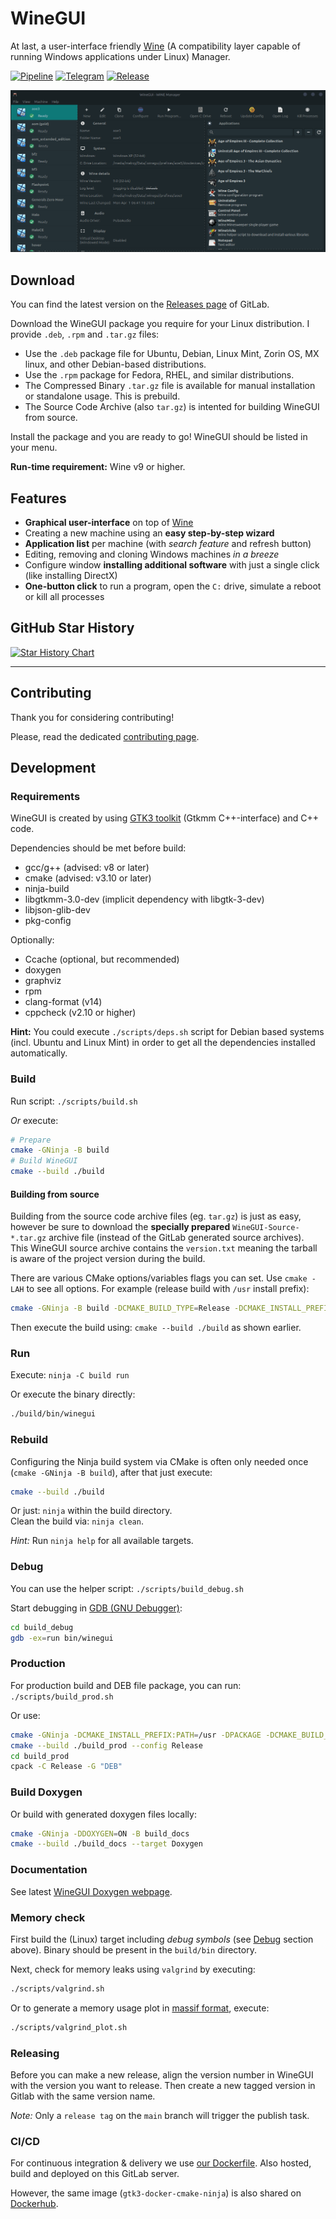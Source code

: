 # WineGUI

At last, a user-interface friendly [Wine](https://www.winehq.org/) (A compatibility layer capable of running Windows applications under Linux) Manager.

[![Pipeline](https://gitlab.melroy.org/melroy/winegui/badges/main/pipeline.svg)](https://gitlab.melroy.org/melroy/winegui/-/pipelines/latest)
[![Telegram](https://img.shields.io/badge/chat-on%20telegram-brightgreen)](https://t.me/winegui)
[![Release](https://img.shields.io/badge/release-latest-orange)](https://gitlab.melroy.org/melroy/winegui/-/releases)

![WineGUI](misc/winegui_screenshots.gif)

## Download

You can find the latest version on the [Releases page](https://gitlab.melroy.org/melroy/winegui/-/releases) of GitLab.

Download the WineGUI package you require for your Linux distribution. I provide `.deb`, `.rpm` and `.tar.gz` files:

- Use the `.deb` package file for Ubuntu, Debian, Linux Mint, Zorin OS, MX linux, and other Debian-based distributions.
- Use the `.rpm` package for Fedora, RHEL, and similar distributions.
- The Compressed Binary `.tar.gz` file is available for manual installation or standalone usage. This is prebuild.
- The Source Code Archive (also `tar.gz`) is intented for building WineGUI from source.

Install the package and you are ready to go! WineGUI should be listed in your menu.

**Run-time requirement:** Wine v9 or higher.

## Features

- **Graphical user-interface** on top of [Wine](https://www.winehq.org/)
- Creating a new machine using an **easy step-by-step wizard**
- **Application list** per machine (with _search feature_ and refresh button)
- Editing, removing and cloning Windows machines _in a breeze_
- Configure window **installing additional software** with just a single click (like installing DirectX)
- **One-button click** to run a program, open the `C:` drive, simulate a reboot or kill all processes

## GitHub Star History

[![Star History Chart](https://api.star-history.com/svg?repos=winegui/WineGUI&type=Date)](https://star-history.com/#winegui/WineGUI&Date)

---

## Contributing

Thank you for considering contributing!

Please, read the dedicated [contributing page](CONTRIBUTING.md).

## Development

### Requirements

WineGUI is created by using [GTK3 toolkit](https://www.gtk.org/) (Gtkmm C++-interface) and C++ code.

Dependencies should be met before build:

- gcc/g++ (advised: v8 or later)
- cmake (advised: v3.10 or later)
- ninja-build
- libgtkmm-3.0-dev (implicit dependency with libgtk-3-dev)
- libjson-glib-dev
- pkg-config

Optionally:

- Ccache (optional, but recommended)
- doxygen
- graphviz
- rpm
- clang-format (v14)
- cppcheck (v2.10 or higher)

**Hint:** You could execute `./scripts/deps.sh` script for Debian based systems (incl. Ubuntu and Linux Mint) in order to get all the dependencies installed automatically.

### Build

Run script: `./scripts/build.sh`

_Or_ execute:

```bash
# Prepare
cmake -GNinja -B build
# Build WineGUI
cmake --build ./build
```

#### Building from source

Building from the source code archive files (eg. `tar.gz`) is just as easy, however be sure to download the **specially prepared** `WineGUI-Source-*.tar.gz` archive file (instead of the GitLab generated source archives).  
This WineGUI source archive contains the `version.txt` meaning the tarball is aware of the project version during the build.

There are various CMake options/variables flags you can set. Use `cmake -LAH` to see all options. For example (release build with `/usr` install prefix):

```bash
cmake -GNinja -B build -DCMAKE_BUILD_TYPE=Release -DCMAKE_INSTALL_PREFIX:PATH=/usr
```

Then execute the build using: `cmake --build ./build` as shown earlier.

### Run

Execute: `ninja -C build run`

Or execute the binary directly:

```sh
./build/bin/winegui
```

### Rebuild

Configuring the Ninja build system via CMake is often only needed once (`cmake -GNinja -B build`), after that just execute:

```bash
cmake --build ./build
```

Or just: `ninja` within the build directory.  
Clean the build via: `ninja clean`.

_Hint:_ Run `ninja help` for all available targets.

### Debug

You can use the helper script: `./scripts/build_debug.sh`

Start debugging in [GDB (GNU Debugger)](https://cs.brown.edu/courses/cs033/docs/guides/gdb.pdf):

```sh
cd build_debug
gdb -ex=run bin/winegui
```

### Production

For production build and DEB file package, you can run: `./scripts/build_prod.sh`

Or use:

```sh
cmake -GNinja -DCMAKE_INSTALL_PREFIX:PATH=/usr -DPACKAGE -DCMAKE_BUILD_TYPE=Release -B build_prod
cmake --build ./build_prod --config Release
cd build_prod
cpack -C Release -G "DEB"
```

### Build Doxygen

Or build with generated doxygen files locally:

```sh
cmake -GNinja -DDOXYGEN=ON -B build_docs
cmake --build ./build_docs --target Doxygen
```

### Documentation

See latest [WineGUI Doxygen webpage](https://gitlab.melroy.org/melroy/winegui/-/jobs/artifacts/main/file/doc/doxygen/index.html?job=test-build).

### Memory check

First build the (Linux) target including _debug symbols_ (see [Debug](#debug) section above). Binary should be present in the `build/bin` directory.

Next, check for memory leaks using `valgrind` by executing:

```sh
./scripts/valgrind.sh
```

Or to generate a memory usage plot in [massif format](https://valgrind.org/docs/manual/ms-manual.html), execute:

```sh
./scripts/valgrind_plot.sh
```

### Releasing

Before you can make a new release, align the version number in WineGUI with the version you want to release.
Then create a new tagged version in Gitlab with the same version name.

_Note:_ Only a `release tag` on the `main` branch will trigger the publish task.

### CI/CD

For continuous integration & delivery we use [our Dockerfile](https://gitlab.melroy.org/melroy/docker-images/-/blob/main/gtk3-cmake-ninja/Dockerfile?ref_type=heads). Also hosted, build and deployed on this GitLab server.

However, the same image (`gtk3-docker-cmake-ninja`) is also shared on [Dockerhub](https://hub.docker.com/r/danger89/gtk3-docker-cmake-ninja).
